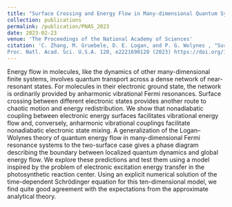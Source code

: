 ```yaml
---
title: "Surface Crossing and Energy Flow in Many-dimensional Quantum Systems"
collection: publications
permalink: /publication/PNAS_2023
date: 2023-02-23
venue: 'The Proceedings of the National Academy of Sciences'
citation: 'C. Zhang, M. Gruebele, D. E. Logan, and P. G. Wolynes , "Surface Crossing and Energy Flow in Many-Dimensional Quantum Systems", 
Proc. Natl. Acad. Sci. U.S.A. 120, e2221690120 (2023) https://doi.org/10.1073/pnas.222169012'
---
```

Energy flow in molecules, like the dynamics of other many-dimensional finite systems, involves quantum transport across a dense network of near-resonant states. For molecules in their electronic ground state, the network is ordinarily provided by anharmonic vibrational Fermi resonances. Surface crossing between different electronic states provides another route to chaotic motion and energy redistribution. We show that nonadiabatic coupling between electronic energy surfaces facilitates vibrational energy flow and, conversely, anharmonic vibrational couplings facilitate nonadiabatic electronic state mixing. A generalization of the Logan–Wolynes theory of quantum energy flow in many-dimensional Fermi resonance systems to the two-surface case gives a phase diagram describing the boundary between localized quantum dynamics and global energy flow. We explore these predictions and test them using a model inspired by the problem of electronic excitation energy transfer in the photosynthetic reaction center. Using an explicit numerical solution of the time-dependent Schrödinger equation for this ten-dimensional model, we find quite good agreement with the expectations from the approximate analytical theory.
